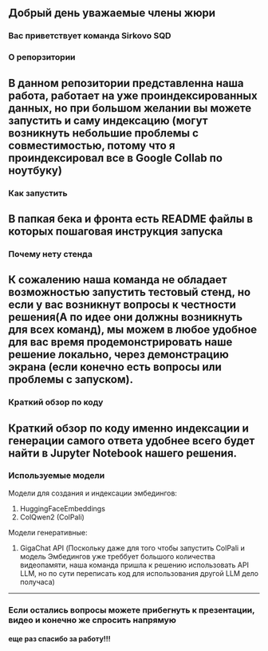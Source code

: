 ## Добрый день уважаемые члены жюри
### Вас приветствует команда Sirkovo SQD
### О репорзитории

В данном репозитории представленна наша работа, работает на уже проиндексированных данных, но при большом желании вы можете запустить и саму индексацию (могут возникнуть небольшие проблемы с совместимостью, потому что я проиндексировал все в Google Collab по ноутбуку)
---
### Как запустить

В папкая бека и фронта есть README файлы в которых пошаговая инструкция запуска
---
### Почему нету стенда

К сожалению наша команда не обладает возможностью запустить тестовый стенд, но если у вас возникнут вопросы к честности решения(А по идее они должны возникнуть для всех команд), мы можем в любое удобное для вас время продемонстрировать наше решение локально, через демонстрацию экрана (если конечно есть вопросы или проблемы с запуском).
---
### Краткий обзор по коду

Краткий обзор по коду именно индексации и генерации самого ответа удобнее всего будет найти в Jupyter Notebook нашего решения.
---
### Используемые модели 
Модели для создания и индексации эмбедингов:
1. HuggingFaceEmbeddings
2. ColQwen2 (ColPali)

Модели генеративные:
1. GigaChat API (Поскольку даже для того чтобы запустить ColPali и модель Эмбедингов уже треббует большого количества видеопамяти, наша команда пришла к решению использовать API LLM, но по сути переписать код для использования другой LLM дело получаса)
---
### Если остались вопросы можете прибегнуть к презентации, видео и конечно же спросить напрямую

#### еще раз спасибо за работу!!!
